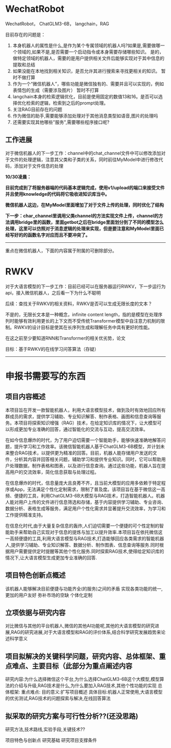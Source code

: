 # WechatRobot

WechatRobot， ChatGLM3-6B， langchain，RAG

目前存在的问题是：

1. 本身机器人的属性是什么,是作为某个专属领域的机器人吗?如果是,需要做哪一个领域的,如果不是,是否需要一个启动指令或本身需要存储哪些知识。
   是的，做特定领域的机器人，需要的是用户提供相关文件后能够实现对于其中信息的提取和总结
2. 如果没能在本地找到相关知识，是否允许其进行搜索来寻找更相关的知识。
   暂时不做打算
3. 作为一个“微信机器人”，哪些功能是微信独有的、需要并且可以实现的，例如表情包的生成（需要涉及图片）
   暂时不打算
4. langchain本身的检索逻辑优化，目前是使用固定的数值13和16。是否可以选择优化检索的逻辑，检索到之后的prompt处理。
5. 关注RAG目前存在的问题
6. 作为微信的助手,需要能够添加处理对于其他消息类型如语音,图片的处理吗
7. 还需要实现其他哪些"服务",需要哪些程序接口呢?

## 工作进展

对于微信机器人的下一步工作：channel中的chat_channel文件中可以修改添加对于文件的处理逻辑，注意其父类和子类的关系，同时前往MyModel中进行修改代码，添加对于文件信息的处理

**10/30凌晨：**

**目前完成到了将服务器端的代码基本逻辑完成，使用v1/upload的端口来接受文件并且使用knowledge的代码将它吸收进知识库当中。**

**微信机器人这边，在MyModel里面增加了对于文件上传的处理，同时优化了结构**

**下一步：char_channel里调用父类channel的方法实现文件上传，channel的方法调用bridge里的函数，里面getbot之后在bridge里面划分到了不同的模型怎么处理，这里可以仿照对于消息逻辑的处理来实现，但是要注意和MyModel里面已经写好的的函数名字对应而且不要冲突了。**


---

重点在微信机器人，下面的内容属于附属的可删除部分。

# RWKV

对于大语言模型的下一步工作：目前已经可以在服务器运行RWKV，下一步运行为api，接入微信机器人，之后看一下为什么不聪明

后续：查找关于RWKV的相关资料，RWKV是否可以生成无限长度的文本？

不是的，无限长文本是一种概念，infinite content length，指的是模型在处理序列时能够有效利用更长的上下文而不受传统Transformer模型中自注意力机制的限制。RWKV的设计目标是使其在长序列生成和理解任务中具有更好的性能。

在这之前至少要知道RNN和Transformer的相关优劣势，论文

目标：基于RWKV的在线学习问答算法（存疑）

---

# 申报书需要写的东西

## 项目内容概述
本项目旨在开发一款智能机器人，利用大语言模型技术，做到及时有效地回应所有群成员的需求，提供学习辅助、专业知识解答、制作表格、画图和信息查询等服务。本项目将探索知识增强（RAG）技术，在给定知识库的情况下，让大模型可以形成更加专业准确的回答，通过智能化的交流与互动，提高交流效率。

在如今信息爆炸的时代，为了用户迫切需要一个智能助手，能够快速准确地解答问题，提升学习和工作效率。该微信智能机器人基于ChatGLM3-6B模型，并计划未来整合RAG技术，以提供更为精准的回答。目前，机器人能存储用户发送的文件，分析其内容并回答相关问题，辅助学习和提供专业知识。同时，它可以帮助用户处理数据，制作表格和图表，以及进行信息查询。通过这些功能，机器人旨在提高用户的交流效率，简化信息获取与处理过程。

在信息爆炸的时代，信息量庞大且良莠不齐，且当前大模型的应用多依赖于特定程序或App，无法满足个性化定制需求，限制了普及度。该项目旨在基于微信这一高频、便捷的工具，利用ChatGLM3-6B大模型与RAG技术，打造智能机器人。机器人能对用户上传的文件进行信息筛选和存储，基于内容提供学习辅助、专业咨询、数据分析、表格生成等服务，满足用户个性化需求并显著提升交流效率，为学习和工作提供精准支持。

在信息化时代,由于大量复杂信息的轰炸,人们迫切需要一个便捷的可个性定制的智能助手来帮助自己实现对于信息的提炼与加工以提升效率.本项目旨在依托微信这一高频便捷的工具,利用大语言模型与RAG技术,打造能够回应各类需求的智能机器人,提供学习辅助、专业知识解答、数据分析、制作图表、信息查询等服务.同时根据用户需要提供定时提醒等其他个性化服务.同时探索RAG技术,使得给定知识库的情况下,让大语言模型生成更加专业准确的回答.

## 项目特色创新点概述

该机器人能够解决目前便捷与功能齐全(的服务)之间的矛盾
实现各类功能的统一,更加的用户友好
弥补市场的空缺
个体化定制

## 立项依据与研究内容
对比微信与其他的平台机器人,微信的其他AI功能呢,其他的大语言模型的研究进展,RAG的研究进展,对于大语言模型和RAG的评价体系,结合科学研究发展趋势来论述科学意义

## 项目拟解决的关键科学问题，研究内容、总体框架、重点难点、主要目标（此部分为重点阐述内容
研究内容:为什么选择微信这个平台,为什么选择ChatGLM3-6B这个大模型,模型算法的介绍与升级,RAG技术是什么,为什么要加入RAG技术,其他个性功能的实现
总体框架:
重点难点:
目的意义:扩写项目概述
具体目标:机器人正常使用,大语言模型的优劣测试,RAG技术的问题探索与解决,在线回答算法

## 拟采取的研究方案与可行性分析??(还没思路)
研究方法,技术路线,实验手段,关键技术??

项目特色与创新点
研究基础
研究项目支撑条件
